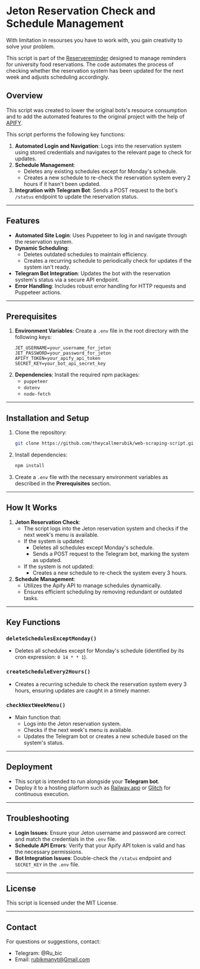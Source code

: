 # Jeton Reservation Check and Schedule Management

With limitation in resourses you have to work with, you gain creativity to solve your problem.

This script is part of the [Reservereminder](https://github.com/theycallmerubik/ReservReminder) designed to manage reminders for university food reservations. The code automates the process of checking whether the reservation system has been updated for the next week and adjusts scheduling accordingly.

## Overview

This script was created to lower the original bots's resource consumption and to add the automated features to the original project with the help of [APIFY](https://apify.com/).

This script performs the following key functions:

1. **Automated Login and Navigation**: Logs into the reservation system using stored credentials and navigates to the relevant page to check for updates.
2. **Schedule Management**:
   - Deletes any existing schedules except for Monday's schedule.
   - Creates a new schedule to re-check the reservation system every 2 hours if it hasn't been updated.
3. **Integration with Telegram Bot**: Sends a POST request to the bot's `/status` endpoint to update the reservation status.

---

## Features

- **Automated Site Login**: Uses Puppeteer to log in and navigate through the reservation system.
- **Dynamic Scheduling**:
  - Deletes outdated schedules to maintain efficiency.
  - Creates a recurring schedule to periodically check for updates if the system isn't ready.
- **Telegram Bot Integration**: Updates the bot with the reservation system's status via a secure API endpoint.
- **Error Handling**: Includes robust error handling for HTTP requests and Puppeteer actions.

---

## Prerequisites

1. **Environment Variables**: Create a `.env` file in the root directory with the following keys:
   ```env
   JET_USERNAME=your_username_for_jeton
   JET_PASSWORD=your_password_for_jeton
   APIFY_TOKEN=your_apify_api_token
   SECRET_KEY=your_bot_api_secret_key
   ```
2. **Dependencies**: Install the required npm packages:
   - `puppeteer`
   - `dotenv`
   - `node-fetch`

---

## Installation and Setup

1. Clone the repository:
   ```bash
   git clone https://github.com/theycallmerubik/web-scraping-script.git
   ```
2. Install dependencies:
   ```bash
   npm install
   ```
3. Create a `.env` file with the necessary environment variables as described in the **Prerequisites** section.

---

## How It Works

1. **Jeton Reservation Check**:
   - The script logs into the Jeton reservation system and checks if the next week's menu is available.
   - If the system is updated:
     - Deletes all schedules except Monday's schedule.
     - Sends a POST request to the Telegram bot, marking the system as updated.
   - If the system is not updated:
     - Creates a new schedule to re-check the system every 3 hours.
2. **Schedule Management**:
   - Utilizes the Apify API to manage schedules dynamically.
   - Ensures efficient scheduling by removing redundant or outdated tasks.

---

## Key Functions

### `deleteSchedulesExceptMonday()`
- Deletes all schedules except for Monday's schedule (identified by its cron expression: `0 14 * * 1`).

### `createScheduleEvery2Hours()`
- Creates a recurring schedule to check the reservation system every 3 hours, ensuring updates are caught in a timely manner.

### `checkNextWeekMenu()`
- Main function that:
  - Logs into the Jeton reservation system.
  - Checks if the next week's menu is available.
  - Updates the Telegram bot or creates a new schedule based on the system's status.

---

## Deployment

- This script is intended to run alongside your **Telegram bot**.
- Deploy it to a hosting platform such as [Railway.app](https://railway.app/) or [Glitch](https://glitch.com/) for continuous execution.

---

## Troubleshooting

- **Login Issues**: Ensure your Jeton username and password are correct and match the credentials in the `.env` file.
- **Schedule API Errors**: Verify that your Apify API token is valid and has the necessary permissions.
- **Bot Integration Issues**: Double-check the `/status` endpoint and `SECRET_KEY` in the `.env` file.

---

## License

This script is licensed under the MIT License.

---

## Contact

For questions or suggestions, contact:

- Telegram: @Ru\_bic  
- Email: [rubikmanyt@Gmail.com](mailto:rubikmanyt@gmail.com)
